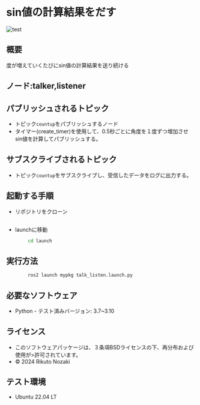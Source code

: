 # sin値の計算結果をだす                                                                                                                                 
![test](https://github.com/rikutonozaki/robosys2024/actions/workflows/test.yml/badge.svg)

## 概要

度が増えていくたびにsin値の計算結果を送り続ける

## ノード:talker,listener



## パブリッシュされるトピック

- トピック```countup```をパブリッシュするノード
- タイマー(create_timer)を使用して、0.5秒ごとに角度を１度ずつ増加させsin値を計算してパブリッシュする。

## サブスクライブされるトピック

- トピック```countup```をサブスクライブし、受信したデータをログに出力する。

## 起動する手順

- リポジトリをクローン
```bash

```

- launchに移動
```bash
        cd launch
```

## 実行方法

```bash
        ros2 launch mypkg talk_listen.launch.py
```

## 必要なソフトウェア
- Python
        - テスト済みバージョン: 3.7~3.10

## ライセンス

- このソフトウェアパッケージは、３条項BSDライセンスの下、再分布および使用が>許可されています。
- © 2024 Rikuto Nozaki

## テスト環境

-  Ubuntu 22.04 LT
